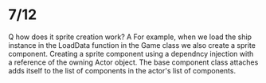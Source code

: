 # 7/12
Q how does it sprite creation work?
A For example, when we load the ship instance in the LoadData function in the Game class we also create a sprite component. Creating a sprite component using a dependncy injection with a reference of the owning Actor object. The base component class attaches adds itself to the list of components in the actor's list of components.